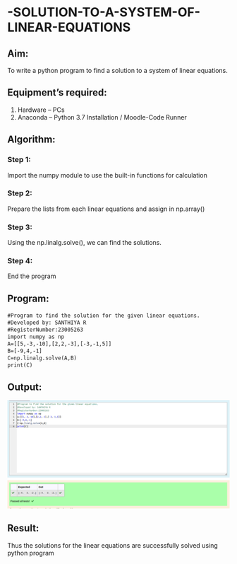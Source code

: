 # -SOLUTION-TO-A-SYSTEM-OF-LINEAR-EQUATIONS
## Aim:
To write a python program to find a solution to a system of linear equations.
## Equipment’s required:
1. 	Hardware – PCs
2. 	Anaconda – Python 3.7 Installation / Moodle-Code Runner
## Algorithm:
### Step 1: 
Import the numpy module to use the built-in functions for calculation
### Step 2: 
Prepare the lists from each linear equations and assign in np.array()
### Step 3: 
Using the np.linalg.solve(), we can find the solutions.
### Step 4: 
End the program
## Program:
```
#Program to find the solution for the given linear equations.
#Developed by: SANTHIYA R
#RegisterNumber:23005263
import numpy as np
A=[[5,-3,-10],[2,2,-3],[-3,-1,5]]
B=[-9,4,-1]
C=np.linalg.solve(A,B)
print(C)
```
## Output:
![output](./linearequation.png)
## Result: 
Thus the solutions for the linear equations are successfully solved using python program

